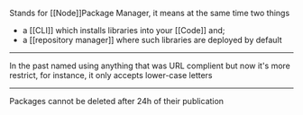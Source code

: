 Stands for [[Node]]Package Manager, it means at the same time two things

- a [[CLI]] which installs libraries into your [[Code]] and;
- a [[repository manager]] where such libraries are deployed by default

---

In the past named using anything that was URL complient but now it's more restrict, for instance, it only accepts lower-case letters

---

Packages cannot be deleted after 24h of their publication